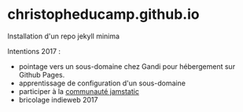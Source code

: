 # christopheducamp.github.io
Installation d'un repo jekyll minima 

Intentions 2017 : 
- pointage vers un sous-domaine chez Gandi pour hébergement sur Github Pages. 
- apprentissage de configuration d'un sous-domaine
- participer à la [communauté jamstatic](https://jamstatic.fr/)
- bricolage indieweb 2017 
